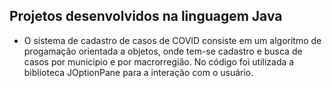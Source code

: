 ## Projetos desenvolvidos na linguagem Java

* O sistema de cadastro de casos de COVID consiste em um algoritmo de progamação orientada a objetos, onde tem-se cadastro e busca de casos por municipio e por macrorregião. No código foi utilizada a biblioteca JOptionPane para a interação com o usuário. 
